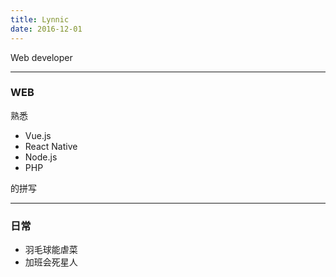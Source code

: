 ```yaml
---
title: Lynnic
date: 2016-12-01
---
```


Web developer

***

### WEB

熟悉

- Vue.js
- React Native
- Node.js
- PHP

的拼写

***

### 日常
- 羽毛球能虐菜
- 加班会死星人
